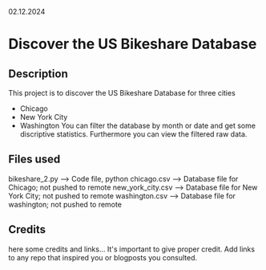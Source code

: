 02.12.2024

# Discover the US Bikeshare Database

## Description
This project is to discover the US Bikeshare Database for three cities
* Chicago
* New York City
* Washington
You can filter the database by month or date and get some discriptive statistics. Furthermore you can view the filtered raw data.

## Files used
bikeshare_2.py --> Code file, python
chicago.csv --> Database file for Chicago; not pushed to remote
new_york_city.csv --> Database file for New York City; not pushed to remote
washington.csv --> Database file for washington; not pushed to remote

## Credits
here some credits and links...
It's important to give proper credit. Add links to any repo that inspired you or blogposts you consulted.

